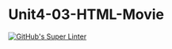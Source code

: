 # Unit4-03-HTML-Movie
[![GitHub's Super Linter](https://github.com/ICS2O-EmmaJ/Unit4-03-HTML-Movie/workflows/GitHub's%20Super%20Linter/badge.svg)](https://github.com/ICS2O-EmmaJ/Unit4-03-HTML-Movie/actions)